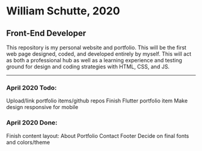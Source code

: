 # William Schutte, 2020
## Front-End Developer

This repository is my personal website and portfolio. This will be the first web page designed, coded, and developed
entirely by myself. This will act as both a professional hub as well as a learning experience and testing
ground for design and coding strategies with HTML, CSS, and JS. 

-----

### April 2020 Todo:

  Upload/link portfolio items/github repos
  Finish Flutter portfolio item
  Make design responsive for mobile
  
### April 2020 Done:

  Finish content layout: 
    About
    Portfolio
    Contact
    Footer
  Decide on final fonts and colors/theme
